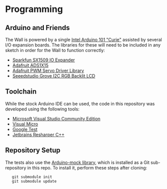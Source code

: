 Programming
============

Arduino and Friends
-------------------
The Wall is powered by a single [Intel Arduino 101 "Curie"](https://www.arduino.cc/en/Guide/Arduino101)
 assisted by several I/O expansion boards.  The libraries for these  will need to be included in any sketch in order for the Wall to function correctly:
* [Sparkfun SX1509 IO Expander](https://github.com/sparkfun/SparkFun_SX1509_Arduino_Library)
* [Adafruit ADS1X15](https://github.com/nipoutch/Adafruit_ADS1015)
* [Adafruit PWM Servo Driver Library](https://github.com/adafruit/Adafruit-PWM-Servo-Driver-Library)
* [Seeedstudio Grove I2C RGB Backlit LCD](https://github.com/Seeed-Studio/Grove_LCD_RGB_Backlight)

Toolchain
---------
While the stock Arduino IDE can be used, the code in this repository was developed using the following tools:
* [Microsoft Visual Studio Community Edition](https://www.visualstudio.com/en-us/products/visual-studio-community-vs.aspx)
* [Visual Micro](http://www.visualmicro.com/)
* [Google Test](https://github.com/google/googletest)
* [Jetbrains Resharper C++](https://www.jetbrains.com/resharper-cpp/)


Repository Setup
----------------
The tests also use the [Arduino-mock library](https://github.com/balp/arduino-mock), which is installed as a Git sub-repository in this repo.  To install it, perform these steps after cloning:

```
   git submodule init
   git submodule update
```


